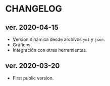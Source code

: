 # CHANGELOG

## ver. 2020-04-15

- Version dinámica desde archivos `yml` y `json`.
- Gráficos.
- Integración con otras herramientas.

## ver. 2020-03-20

- First public version.